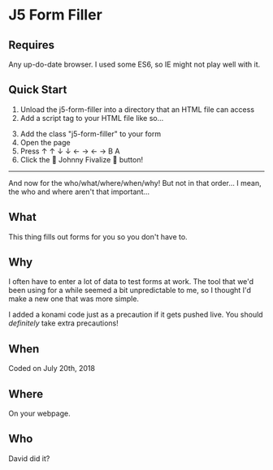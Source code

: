 # J5 Form Filler

## Requires
Any up-do-date browser. I used some ES6, so IE might not play well with it.

## Quick Start
1.  Unload the j5-form-filler into a directory that an HTML file can access
2.  Add a script tag to your HTML file like so...
> <script src="your-directory/j5-form-filler.js"></script>
3.  Add the class "j5-form-filler" to your form
4.  Open the page
5.  Press ↑ ↑ ↓ ↓ ← → ← → B A
6.  Click the 🤖 Johnny Fivalize 🤖 button!

---

And now for the who/what/where/when/why! But not in that order... I mean, the who and where aren't that important...

## What
This thing fills out forms for you so you don't have to.

## Why
I often have to enter a lot of data to test forms at work. The tool that we'd been using for a while seemed a bit unpredictable to me, so I thought I'd make a new one that was more simple.

I added a konami code just as a precaution if it gets pushed live. You should *definitely* take extra precautions!

## When
Coded on July 20th, 2018

## Where
On your webpage.

## Who
David did it?
